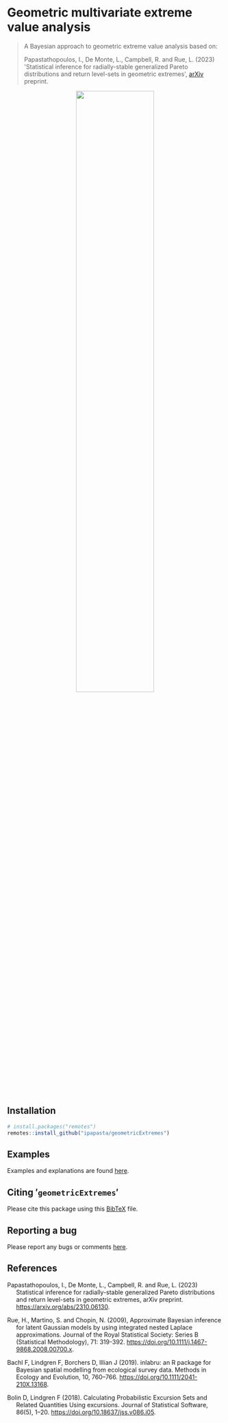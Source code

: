 # Geometric multivariate extreme value analysis 

> A Bayesian approach to geometric extreme value analysis based on:
>
> Papastathopoulos, I., De Monte, L., Campbell, R. and Rue, L. (2023) 'Statistical inference for radially-stable generalized Pareto distributions and return level-sets in geometric extremes', [arXiv](https://arxiv.org/abs/2310.06130) preprint.

<p align="center"><img src="/figures/GaussCop_LapMargins.gif" width="60%" height="60%"/> </p>



## Installation
``` r
# install.packages("remotes")
remotes::install_github("ipapasta/geometricExtremes")
```

## Examples

Examples and explanations are found [here](EXAMPLES.md).

## Citing $'\texttt{geometricExtremes}'$

Please cite this package using this [BibTeX](Citation.bib) file.

## Reporting a bug

Please report any bugs or comments [here](https://github.com/ipapasta/geometricExtremes/issues).

## References

<div id="refs" class="references csl-bib-body hanging-indent"
line-spacing="2">

<div id="ref-Papastathopoulos2023" class="csl-entry">

Papastathopoulos, I., De Monte, L., Campbell, R. and Rue, L. (2023) Statistical inference for radially-stable generalized Pareto distributions and return level-sets in geometric extremes, arXiv preprint. <https://arxiv.org/abs/2310.06130>. 

</div>

<div id="ref-Rueetal2009" class="csl-entry">

Rue, H., Martino, S. and Chopin, N. (2009), Approximate Bayesian inference for latent Gaussian models by using integrated nested Laplace approximations. Journal of the Royal Statistical Society: Series B (Statistical Methodology), 71: 319-392. <https://doi.org/10.1111/j.1467-9868.2008.00700.x>.

</div>

<div id="ref-BachletAl2019" class="csl-entry">

Bachl F, Lindgren F, Borchers D, Illian J (2019). inlabru: an R package for Bayesian spatial modelling from ecological survey data. Methods in Ecology and Evolution, 10, 760–766. <https://doi.org/10.1111/2041-210X.13168>.

</div>

<div id="ref-BolinLindgren2018" class="csl-entry">

Bolin D, Lindgren F (2018). Calculating Probabilistic Excursion Sets and Related Quantities Using excursions. Journal of Statistical Software, 86(5), 1–20. <https://doi.org/10.18637/jss.v086.i05>.

</div>

</div>
